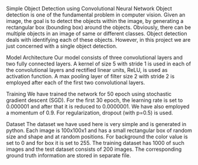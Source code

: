 Simple Object Detection using Convolutional Neural Network
Object detection is one of the fundamental problem in computer vision. Given an image, the goal is to detect the objects within the image, by generating a rectangular box (bounding box) around the objects. Obviously, there can be multiple objects in an image of same or different classes. Object detection deals with identifying each of these objects. However, in this project we are just concerned with a single object detection.

Model Architecture
Our model consists of three convolutional layers and two fully connected layers. A kernel of size 5 with stride 1 is used in each of the convolutional layers and rectified linear units, ReLU, is used as activation function. A max pooling layer of filter size 2 with stride 2 is employed after each of the first two convolutional layers.

Training
We have trained the network for 50 epoch using stochastic gradient descent (SGD). For the first 30 epoch, the learning rate is set to 0.000001 and after that it is reduced to 0.0000001. We have also employed a momentum of 0.9. For regularization, dropout (with p=0.5) is used.

Dataset
The dataset we have used here is very simple and is generated in python. Each image is 100x100x1 and has a small rectangular box of random size and shape and at random positions. For background the color value is set to 0 and for box it is set to 255. The training dataset has 1000 of such images and the test dataset consists of 200 images. The corresponding ground truth information are stored in separate file.

